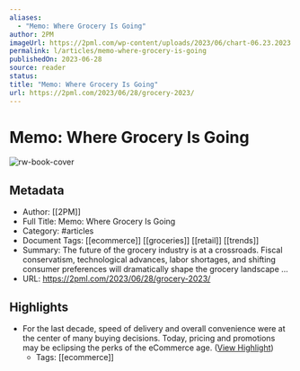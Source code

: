```yaml
---
aliases:
  - "Memo: Where Grocery Is Going"
author: 2PM
imageUrl: https://2pml.com/wp-content/uploads/2023/06/chart-06.23.2023.2-1-scaled.jpg
permalink: l/articles/memo-where-grocery-is-going
publishedOn: 2023-06-28
source: reader
status: 
title: "Memo: Where Grocery Is Going"
url: https://2pml.com/2023/06/28/grocery-2023/
---
```

# Memo: Where Grocery Is Going

![rw-book-cover](https://2pml.com/wp-content/uploads/2023/06/chart-06.23.2023.2-1-scaled.jpg)

## Metadata

- Author: [[2PM]]
- Full Title: Memo: Where Grocery Is Going
- Category: #articles
- Document Tags: [[ecommerce]] [[groceries]] [[retail]] [[trends]]
- Summary: The future of the grocery industry is at a crossroads. Fiscal conservatism, technological advances, labor shortages, and shifting consumer preferences will dramatically shape the grocery landscape …
- URL: https://2pml.com/2023/06/28/grocery-2023/

## Highlights

- For the last decade, speed of delivery and overall convenience were at the center of many buying decisions. Today, pricing and promotions may be eclipsing the perks of the eCommerce age. ([View Highlight](https://read.readwise.io/read/01hcm4d9es89yev1z2bce15md0))
    - Tags: [[ecommerce]]
